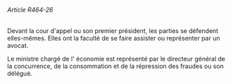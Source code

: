 ###### Article R464-26

Devant la cour d'appel ou son premier président, les parties se défendent elles-mêmes. Elles ont la faculté de se faire assister ou représenter par un avocat.

Le ministre chargé de l' économie est représenté par le directeur général de la concurrence, de la consommation et de la répression des fraudes ou son délégué.

